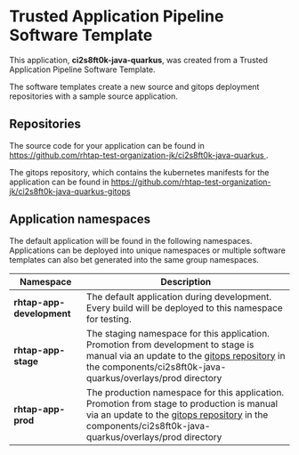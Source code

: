 # Trusted Application Pipeline Software Template

This application, **ci2s8ft0k-java-quarkus**, was created from a Trusted Application Pipeline Software Template.

The software templates create a new source and gitops deployment repositories with a sample source application. 

## Repositories

The source code for your application can be found in [https://github.com/rhtap-test-organization-jk/ci2s8ft0k-java-quarkus ](https://github.com/rhtap-test-organization-jk/ci2s8ft0k-java-quarkus ).
 
The gitops repository, which contains the kubernetes manifests for the application can be found in 
[https://github.com/rhtap-test-organization-jk/ci2s8ft0k-java-quarkus-gitops ](https://github.com/rhtap-test-organization-jk/ci2s8ft0k-java-quarkus-gitops ) 

## Application namespaces 

The default application will be found in the following namespaces. Applications can be deployed into unique namespaces or multiple software templates can also bet generated into the same group namespaces.  

|  Namespace   |  Description   |  
| -------- | -------- |   
| **rhtap-app-development** | The default application during development. Every build will be deployed to this namespace for testing. | 
| **rhtap-app-stage** | The staging namespace for this application. Promotion from development to stage is manual via an update to the [gitops repository](https://github.com/rhtap-test-organization-jk/ci2s8ft0k-java-quarkus-gitops ) in the components/ci2s8ft0k-java-quarkus/overlays/prod directory |  
| **rhtap-app-prod** | The production namespace for this application. Promotion from stage to production is manual via an update to the [gitops repository](https://github.com/rhtap-test-organization-jk/ci2s8ft0k-java-quarkus-gitops ) in the components/ci2s8ft0k-java-quarkus/overlays/prod directory | 